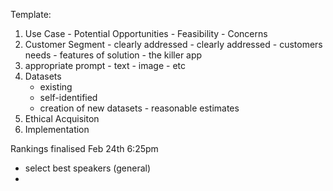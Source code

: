Template:

1) Use Case - Potential Opportunities - Feasibility - Concerns
2) Customer Segment - clearly addressed
		- clearly addressed
		- customers needs
		- features of solution - the killer app
3) appropriate prompt - text - image - etc
4) Datasets
	- existing
	- self-identified
	- creation of new datasets - reasonable estimates
5) Ethical Acquisiton
6) Implementation

Rankings finalised Feb 24th 6:25pm

- select best speakers (general)
- 


